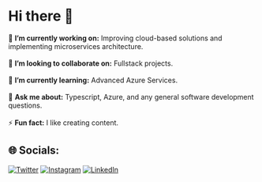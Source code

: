 # Hi there 👋
🔭 **I’m currently working on:**  Improving cloud-based solutions and implementing microservices architecture.<br><br>👯 **I’m looking to collaborate on:**  Fullstack projects.<br><br>🌱 **I’m currently learning:**  Advanced Azure Services.<br><br>💬 **Ask me about:**  Typescript, Azure, and any general software development questions.<br><br>⚡ **Fun fact:**  I like creating content.

## 🌐 Socials:
[![Twitter](https://img.shields.io/twitter/follow/kumarsachinguri)](https://x.com/kumarsachinguri) [![Instagram](https://img.shields.io/badge/Instagram-%23E4405F.svg?logo=Instagram&logoColor=white)](https://www.instagram.com/kumarsachinguri/) [![LinkedIn](https://img.shields.io/badge/LinkedIn-%230077B5.svg?logo=linkedin&logoColor=white)](https://www.linkedin.com/in/kumarsachinguri/)
